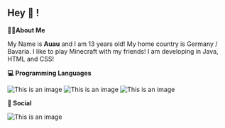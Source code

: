 ## Hey 👋 !

**👨‍💻About Me**

My Name is **Auau** and I am 13 years old! 
My home country is Germany / Bavaria. I like to play Minecraft with my friends! I am developing in Java, HTML and CSS!

**💻 Programming Languages**

![This is an image](https://camo.githubusercontent.com/50faac8ff0a676e90c63e6318cd8bc8e4811e8f649bf529743cac7b84b3ba66b/68747470733a2f2f696d672e736869656c64732e696f2f62616467652f2d4a6176612d3333333333333f7374796c653d666f722d7468652d6261646765266c6f676f3d6a617661)
![This is an image](https://camo.githubusercontent.com/7557357862ba23ecad3ba10ddf7f4f35f243623b1d5c552952bda6648003bc6d/68747470733a2f2f696d672e736869656c64732e696f2f62616467652f2d48544d4c2d3333333333333f7374796c653d666f722d7468652d6261646765266c6f676f3d68746d6c35)
![This is an image](https://camo.githubusercontent.com/05c7fd2839aae03c8fc7bb51df4e66834001ae3bdf05c7adbf83b26c97183659/68747470733a2f2f696d672e736869656c64732e696f2f62616467652f2d4353532d3333333333333f7374796c653d666f722d7468652d6261646765266c6f676f3d63737333)

**💬 Social**

![This is an image](https://camo.githubusercontent.com/1b3ac7b3d7445047d7e686a1de9cc01037c439dd6e876c5fbad0f968633dd4ac/68747470733a2f2f696d672e736869656c64732e696f2f62616467652f2d446973636f72642d3333333333333f7374796c653d666f722d7468652d6261646765266c6f676f3d646973636f7264)

